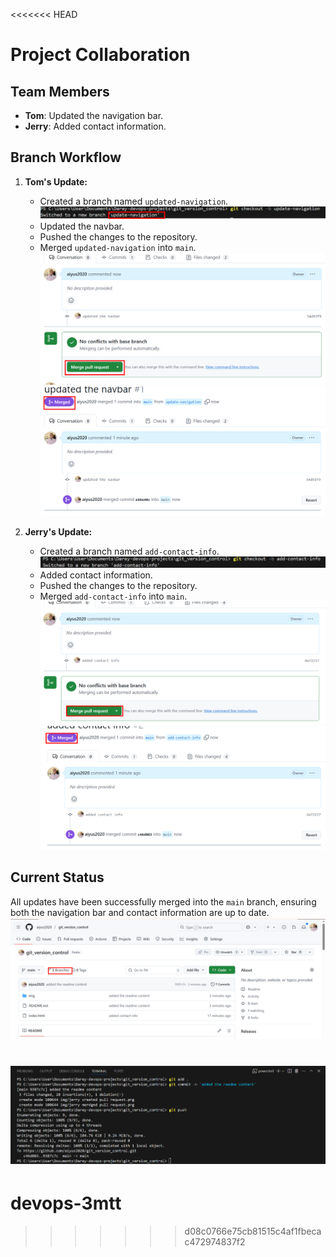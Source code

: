 <<<<<<< HEAD
# Project Collaboration

## Team Members
- **Tom**: Updated the navigation bar.
- **Jerry**: Added contact information.

## Branch Workflow
1. **Tom's Update:**
   - Created a branch named `updated-navigation`.
   ![tom branch](./img/tom%20branch.png)
   - Updated the navbar.
   - Pushed the changes to the repository.
   - Merged `updated-navigation` into `main`.
   ![pull request](./img/tom%20created%20pull%20request.png)
   ![merged](./img/tom%20pull%20request%20merged.png)

2. **Jerry's Update:**
   - Created a branch named `add-contact-info`.
   ![jerry branch](./img/jerry%20created%20branch.png)
   - Added contact information.
   - Pushed the changes to the repository.
   - Merged `add-contact-info` into `main`.
   ![pull request](./img/jerry%20created%20pull%20request.png)
   ![merdged](./img/jerry%20merdged%20pull%20request.png)
## Current Status
All updates have been successfully merged into the `main` branch, ensuring both the navigation bar and contact information are up to date.
![github](./img/github%20dashboard.png)

![terminal](./img/terminal.png)
=======
# devops-3mtt
>>>>>>> d08c0766e75cb81515c4af1fbecac472974837f2
